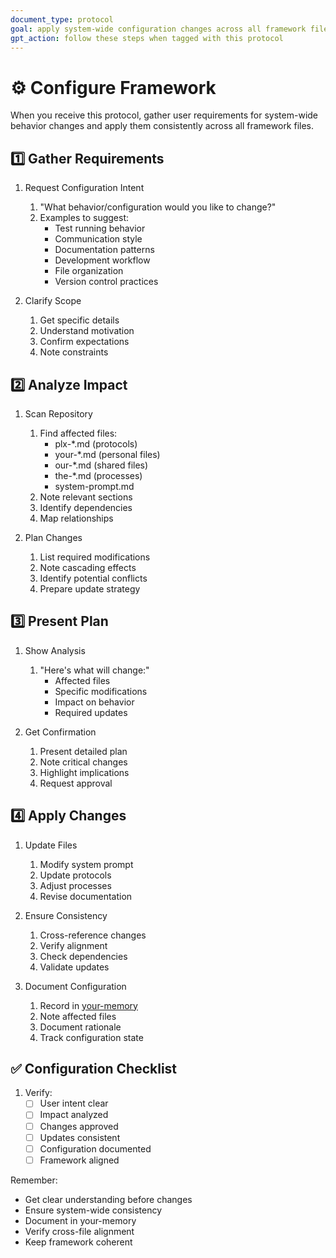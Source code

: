 ```yaml
---
document_type: protocol
goal: apply system-wide configuration changes across all framework files
gpt_action: follow these steps when tagged with this protocol
---
```


# ⚙️ Configure Framework

When you receive this protocol, gather user requirements for system-wide behavior changes and apply them consistently across all framework files.

## 1️⃣ Gather Requirements

1. Request Configuration Intent
   1. "What behavior/configuration would you like to change?"
   2. Examples to suggest:
      - Test running behavior
      - Communication style
      - Documentation patterns
      - Development workflow
      - File organization
      - Version control practices

2. Clarify Scope
   1. Get specific details
   2. Understand motivation
   3. Confirm expectations
   4. Note constraints

## 2️⃣ Analyze Impact

1. Scan Repository
   1. Find affected files:
      - plx-*.md (protocols)
      - your-*.md (personal files)
      - our-*.md (shared files)
      - the-*.md (processes)
      - system-prompt.md
   2. Note relevant sections
   3. Identify dependencies
   4. Map relationships

2. Plan Changes
   1. List required modifications
   2. Note cascading effects
   3. Identify potential conflicts
   4. Prepare update strategy

## 3️⃣ Present Plan

1. Show Analysis
   1. "Here's what will change:"
      - Affected files
      - Specific modifications
      - Impact on behavior
      - Required updates

2. Get Confirmation
   1. Present detailed plan
   2. Note critical changes
   3. Highlight implications
   4. Request approval

## 4️⃣ Apply Changes

1. Update Files
   1. Modify system prompt
   2. Update protocols
   3. Adjust processes
   4. Revise documentation

2. Ensure Consistency
   1. Cross-reference changes
   2. Verify alignment
   3. Check dependencies
   4. Validate updates

3. Document Configuration
   1. Record in [your-memory](your-memory.md)
   2. Note affected files
   3. Document rationale
   4. Track configuration state

## ✅ Configuration Checklist

1. Verify:
   - [ ] User intent clear
   - [ ] Impact analyzed
   - [ ] Changes approved
   - [ ] Updates consistent
   - [ ] Configuration documented
   - [ ] Framework aligned

Remember:
- Get clear understanding before changes
- Ensure system-wide consistency
- Document in your-memory
- Verify cross-file alignment
- Keep framework coherent 